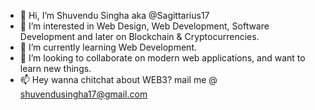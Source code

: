 - 👋 Hi, I’m Shuvendu Singha aka @Sagittarius17
- 👀 I’m interested in Web Design, Web Development, Software Development and later on Blockchain & Cryptocurrencies.
- 🌱 I’m currently learning Web Development.
- 💞️ I’m looking to collaborate on modern web applications, and want to learn new things.
- 📫 Hey wanna chitchat about WEB3? mail me @ shuvendusingha17@gmail.com


